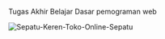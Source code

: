Tugas Akhir Belajar Dasar pemograman web

![Sepatu-Keren-Toko-Online-Sepatu](https://github.com/Silaenn/dicoding_tugasAkhir/assets/131638765/a70511b8-f369-464a-bd2d-09913ba1abf5)
